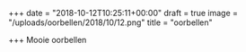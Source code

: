 +++
date = "2018-10-12T10:25:11+00:00"
draft = true
image = "/uploads/oorbellen/2018/10/12.png"
title = "oorbellen"

+++
Mooie oorbellen